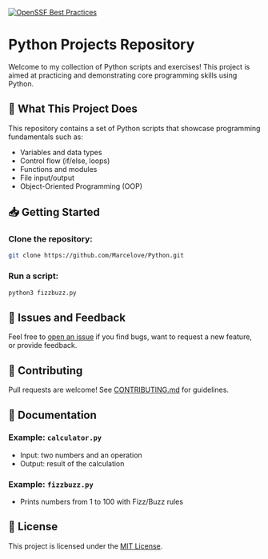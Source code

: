 [![OpenSSF Best Practices](https://www.bestpractices.dev/projects/10308/badge)](https://www.bestpractices.dev/projects/10308)
# Python Projects Repository

Welcome to my collection of Python scripts and exercises! This project is aimed at practicing and demonstrating core programming skills using Python.

## 📌 What This Project Does
This repository contains a set of Python scripts that showcase programming fundamentals such as:
- Variables and data types
- Control flow (if/else, loops)
- Functions and modules
- File input/output
- Object-Oriented Programming (OOP)

## 📥 Getting Started
### Clone the repository:
```bash
git clone https://github.com/Marcelove/Python.git
```

### Run a script:
```bash
python3 fizzbuzz.py
```

## 🐛 Issues and Feedback
Feel free to [open an issue](https://github.com/Marcelove/Python/issues) if you find bugs, want to request a new feature, or provide feedback.

## 🙌 Contributing
Pull requests are welcome! See [CONTRIBUTING.md](CONTRIBUTING.md) for guidelines.

## 📖 Documentation

### Example: `calculator.py`
- Input: two numbers and an operation
- Output: result of the calculation

### Example: `fizzbuzz.py`
- Prints numbers from 1 to 100 with Fizz/Buzz rules

## 📄 License
This project is licensed under the [MIT License](LICENSE).
